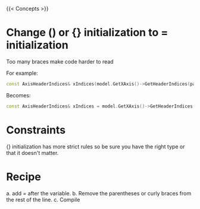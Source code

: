 {{< Concepts >}}

# Change () or {} initialization to = initialization

Too many braces make code harder to read

For example:

```cpp
const AxisHeaderIndices& xIndices(model.GetXAxis()->GetHeaderIndices(paneDesc.GetXFields(), paneDesc.GetXIndex()));
```

Becomes:

```cpp
const AxisHeaderIndices& xIndices = model.GetXAxis()->GetHeaderIndices(paneDesc.GetXFields(), paneDesc.GetXIndex());
```

# Constraints

{} initialization has more strict rules so be sure you have the right type or that it doesn't matter.

# Recipe

a. add = after the variable.
b. Remove the parentheses or curly braces from the rest of the line.
c. Compile
